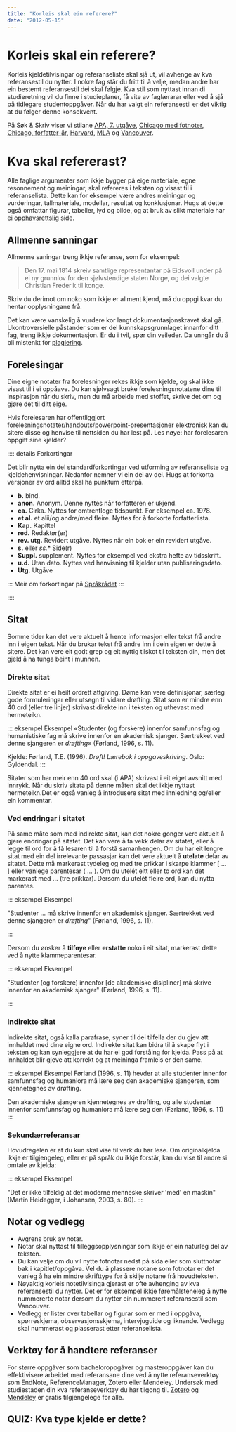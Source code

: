 ```yaml
---
title: "Korleis skal ein referere?"
date: "2012-05-15"
---
```

 # Korleis skal ein referere? 

Korleis kjeldetilvisingar og referanseliste skal sjå ut, vil avhenge av kva referansestil du nytter. I nokre fag står du fritt til å velje, medan andre har ein bestemt referansestil dei skal følgje. Kva stil som nyttast innan di studieretning vil du finne i studieplaner, få vite av faglærarar eller ved å sjå på tidlegare studentoppgåver. Når du har valgt ein referansestil er det viktig at du følger denne konsekvent.


På Søk & Skriv viser vi stilane [APA, 7. utgåve](/referansestiler/apa-7th.html), [Chicago med fotnoter](/referansestiler/chicago-fotnoter.html), [Chicago, forfatter-år](/referansestiler/chicago-forfatter-aar.html), [Harvard](/referansestiler/harvard.html), [MLA](/referansestiler/mla.html) og [Vancouver](/referansestiler/vancouver.html).

# Kva skal refererast?

Alle faglige argumenter som ikkje bygger på eige materiale, egne resonnement og meiningar, skal refereres i teksten og visast til i referanselista. Dette kan for eksempel være andres meiningar og vurderingar, tallmateriale, modellar, resultat og konklusjonar. Hugs at dette også omfattar figurar, tabeller, lyd og bilde, og at bruk av slikt materiale har ei [opphavsrettslig](/kildebruk-og-referanser/sitering-og-etikk/opphavsrettslige-forhold/) side.

## Allmenne sanningar

Allmenne saningar treng ikkje referanse, som for eksempel:

> Den 17. mai 1814 skreiv samtlige representantar på Eidsvoll under på ei ny grunnlov for den sjølvstendige staten Norge, og dei valgte Christian Frederik til konge.

Skriv du derimot om noko som ikkje er allment kjend, må du oppgi kvar du hentar opplysningane frå.

Det kan være vanskelig å vurdere kor langt dokumentasjonskravet skal gå. Ukontroversielle påstander som er del kunnskapsgrunnlaget innanfor ditt fag, treng ikkje dokumentasjon. Er du i tvil, spør din veileder. Da unngår du å bli mistenkt for [plagiering](/kildebruk-og-referanser/sitering-og-etikk/#Plagiering).

## Forelesingar

Dine eigne notater fra forelesninger rekes ikkje som kjelde, og skal ikke visast til i ei oppåave. Du kan sjølvsagt bruke forelesningsnotatene dine til inspirasjon når du skriv, men du må arbeide med stoffet, skrive det om og gjøre det til ditt eige.

Hvis forelesaren har offentliggjort forelesningsnotater/handouts/powerpoint-presentasjoner elektronisk kan du sitere disse og henvise til nettsiden du har lest på. Les nøye: har forelesaren oppgitt sine kjelder?



:::: details Forkortingar

Det blir nytta ein del standardforkortingar ved utforming av referanseliste og kjeldehenvisningar. Nedanfor nemner vi ein del av dei. Hugs at forkorta versjoner av ord alltid skal ha punktum etterpå. 

- **b.** bind. 
- **anon.** Anonym. Denne nyttes når forfatteren er ukjend. 
- **ca.** Cirka. Nyttes for omtrentlege tidspunkt. For eksempel ca. 1978. 
- **et al.** et alii/og andre/med fleire. Nyttes for å forkorte forfatterlista. 
- **Kap.** Kapittel
- **red.** Redaktør(er) 
- **rev. utg.** Revidert utgåve. Nyttes når ein bok er ein revidert utgåve.  
- **s.** eller *ss.** Side(r)  
- **Suppl.** supplement. Nyttes for eksempel ved ekstra hefte av tidsskrift.
- **u.d.** Utan dato. Nyttes ved henvisning til kjelder utan publiseringsdato.
- **Utg.** Utgåve

:::
Meir om forkortingar på [Språkrådet](https://www.sprakradet.no/sprakhjelp/Skriveregler/Forkortinger/)
:::

::::

## Sitat
Somme tider kan det vere aktuelt å hente informasjon eller tekst frå andre inn i eigen tekst. Når du brukar tekst frå andre inn i dein eigen er dette å sitere. Det kan vere eit godt grep og eit nyttig tilskot til teksten din, men det gjeld å ha tunga beint i munnen.

### Direkte sitat

Direkte sitat er ei heilt ordrett attgiving. Døme kan vere definisjonar, særleg gode formuleringar eller utsegn til vidare drøfting. Sitat som er mindre enn 40 ord (eller tre linjer) skrivast direkte inn i teksten og uthevast med hermeteikn. 

::: eksempel Eksempel
«Studenter (og forskere) innenfor samfunnsfag og humanistiske fag må skrive innenfor en akademisk sjanger. Særtrekket ved denne sjangeren er _drøfting_» (Førland, 1996, s. 11).

Kjelde: Førland, T.E. (1996). _Drøft! Lærebok i oppgaveskriving_. Oslo: Gyldendal.
:::

Sitater som har meir enn 40 ord skal (i APA) skrivast i eit eiget avsnitt med innrykk. Når du skriv sitata på denne måten skal det ikkje nyttast hermeteikn.Det er også vanleg å introdusere sitat med innledning og/eller ein kommentar. 

### Ved endringar i sitatet 

På same måte som med indirekte sitat, kan det nokre gonger vere aktuelt å gjere endringar på sitatet. Det kan vere å ta vekk delar av sitatet, eller å legge til ord for å få lesaren til å forstå samanhengen. Om du har eit lengre sitat med ein del irrelevante passasjar kan det vere aktuelt å **utelate** delar av sitatet. Dette må markerast tydeleg og med tre prikkar i skarpe klammer \[ ... \] eller vanlege parentesar ( ... ). Om du utelét eitt eller to ord kan det markerast med ... (tre prikkar). Dersom du utelét fleire ord, kan du nytta parentes.


::: eksempel Eksempel

"Studenter ... må skrive innenfor en akademisk sjanger. Særtrekket ved denne sjangeren er _drøfting_" (Førland, 1996, s. 11).

:::

Dersom du ønsker å **tilføye** eller **erstatte** noko i eit sitat, markerast dette ved å nytte klammeparentesar. 

::: eksempel Eksempel

"Studenter (og forskere) innenfor \[de akademiske disipliner\] må skrive innenfor en akademisk sjanger" (Førland, 1996, s. 11).

:::

### Indirekte sitat

Indirekte sitat, også kalla parafrase, syner til dei tilfella der du gjev att innhaldet med dine eigne ord. Indirekte sitat kan bidra til å skape flyt i teksten og kan synleggjere at du har ei god forståing for kjelda. Pass på at innhaldet blir gjeve att korrekt og at meininga framleis er den same.

::: eksempel Eksempel
Førland (1996, s. 11) hevder at alle studenter innenfor samfunnsfag og humaniora må lære seg den akademiske sjangeren, som kjennetegnes av drøfting.

Den akademiske sjangeren kjennetegnes av drøfting, og alle studenter innenfor samfunnsfag og humaniora må lære seg den (Førland, 1996, s. 11)
:::

### Sekundærreferansar

Hovudregelen er at du kun skal vise til verk du har lese. Om originalkjelda ikkje er tilgjengeleg, eller er på språk du ikkje forstår, kan du vise til andre si omtale av kjelda:

::: eksempel Eksempel

"Det er ikke tilfeldig at det moderne menneske skriver 'med' en maskin" (Martin Heidegger, i Johansen, 2003, s. 80).
:::

## Notar og vedlegg

- Avgrens bruk av notar.
- Notar skal nyttast til tilleggsopplysningar som ikkje er ein naturleg del av teksten. 
- Du kan velje om du vil nytte fotnotar nedst på sida eller som sluttnotar bak i kapitlet/oppgåva. Vel du å plassere notane som fotnotar er det vanleg å ha ein mindre skrifttype for å skilje notane frå hovudteksten.
- Nøyaktig korleis notetilvisinga gjerast er ofte avhenging av kva referansestil du nytter. Det er for eksempel ikkje føremålsteneleg å nytte nummererte notar dersom du nytter ein nummerert referansestil som Vancouver. 
- Vedlegg er lister over tabellar og figurar som er med i oppgåva, spørreskjema, observasjonsskjema, intervjuguide og liknande. Vedlegg skal nummerast og plasserast etter referanselista.


## Verktøy for å handtere referanser

For større oppgåver som bacheloroppgåver og masteroppgåver kan du effektivisere arbeidet med referansane dine ved å nytte referanseverktøy som EndNote, ReferenceManager, Zotero eller Mendeley. 
Undersøk med studiestaden din kva referanseverktøy du har tilgong til. [Zotero](https://www.zotero.org/) og [Mendeley](https://www.mendeley.com/) er gratis tilgjengelege for alle.


## QUIZ: Kva type kjelde er dette?

<QuizEn v-bind:quizNum=1 />

